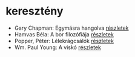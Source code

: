 # keresztény

- Gary Chapman: Egymásra hangolva [részletek](_details/%7Bopf.creator%7D.md#id_379)
- Hamvas Béla: A bor filozófiája [részletek](_details/%7Bopf.creator%7D.md#id_776)
- Popper, Péter: Lélekrágcsálók [részletek](_details/%7Bopf.creator%7D.md#id_763)
- Wm. Paul Young: A viskó [részletek](_details/%7Bopf.creator%7D.md#id_962)